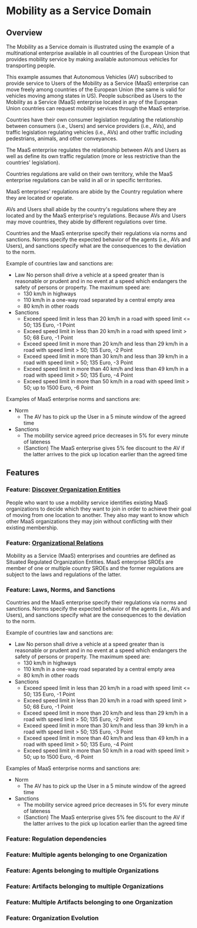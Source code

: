 # Mobility as a Service Domain

## Overview
The Mobility as a Service domain is illustrated using the example of a multinational enterprise available in all countries of the European Union that provides mobility service by making available autonomous vehicles for transporting people.

This example assumes that Autonomous Vehicles (AV) subscribed to provide service to Users of the Mobility as a Service (MaaS) enterprise can move freely among countries of the European Union (the same is valid for vehicles moving among states in US). People subscribed as Users to the Mobility as a Service (MaaS) enterprise located in any of the European Union countries can request mobility services through the MaaS enterprise.

Countries have their own consumer legislation regulating the relationship between consumers (i.e., Users) and service providers (i.e., AVs), and traffic legislation regulating vehicles (i.e., AVs) and other traffic including pedestrians, animals, and other conveyances.

The MaaS enterprise regulates the relationship between AVs and Users as well as define its own traffic regulation (more or less restrictive than the countries' legislation).

Countries regulations are valid on their own territory, while the MaaS enterprise regulations can be valid in all or in specific territories.

MaaS enterprises' regulations are abide by the Country regulation where they are located or operate.

AVs and Users shall abide by the country's regulations where they are located and by the MaaS enterprise's regulations. Because AVs and Users may move countries, they abide by different regulations over time.

Countries and the MaaS enterprise specify their regulations via norms and sanctions. Norms specify the expected behavior of the agents (i.e., AVs and Users), and sanctions specify what are the consequences to the deviation to the norm.

Example of countries law and sanctions are:
* Law No person shall drive a vehicle at a speed greater than is reasonable or prudent and in no event at a speed which endangers the safety of persons or property. The maximum speed are:
  + 130 km/h in highways
  + 110 km/h in a one-way road separated by a central empty area
  + 80 km/h in other roads
* Sanctions
  + Exceed speed limit in less than 20 km/h in a road with speed limit <= 50; 135 Euro, -1 Point
  + Exceed speed limit in less than 20 km/h in a road with speed limit > 50; 68 Euro, -1 Point
  + Exceed speed limit in more than 20 km/h and less than 29 km/h in a road with speed limit > 50; 135 Euro, -2 Point
  + Exceed speed limit in more than 30 km/h and less than 39 km/h in a road with speed limit > 50; 135 Euro, -3 Point
  + Exceed speed limit in more than 40 km/h and less than 49 km/h in a road with speed limit > 50; 135 Euro, -4 Point
  + Exceed speed limit in more than 50 km/h in a road with speed limit > 50; up to 1500 Euro, -6 Point

Examples of MaaS enterprise norms and sanctions are:
* Norm
  + The AV has to pick up the User in a 5 minute window of the agreed time
* Sanctions
  + The mobility service agreed price decreases in 5% for every minute of lateness
  + (Sanction) The MaaS enterprise gives 5% fee discount to the AV if the latter arrives to the pick up location earlier than the agreed time

## Features

### Feature: [Discover Organization Entities](../../tests/discover-organization-entities/modelet.md)
People who want to use a mobility service identifies existing MaaS organizations to decide which they want to join in order to achieve their goal of moving from one location to another. They also may want to know which other MaaS organizations they may join without conflicting with their existing membership.

### Feature: [Organizational Relations](./../tests/organizational-relations/modelet.md)
Mobility as a Service (MaaS) enterprises and countries are defined as Situated Regulated Organization Entities. MaaS enterprise SROEs are member of one or multiple country SROEs and the former regulations are subject to the laws and regulations of the latter.

### Feature: Laws, Norms, and Sanctions
Countries and the MaaS enterprise specify their regulations via norms and sanctions. Norms specify the expected behavior of the agents (i.e., AVs and Users), and sanctions specify what are the consequences to the deviation to the norm.

Example of countries law and sanctions are:
* Law No person shall drive a vehicle at a speed greater than is reasonable or prudent and in no event at a speed which endangers the safety of persons or property. The maximum speed are:
  + 130 km/h in highways
  + 110 km/h in a one-way road separated by a central empty area
  + 80 km/h in other roads
* Sanctions
  + Exceed speed limit in less than 20 km/h in a road with speed limit <= 50; 135 Euro, -1 Point
  + Exceed speed limit in less than 20 km/h in a road with speed limit > 50; 68 Euro, -1 Point
  + Exceed speed limit in more than 20 km/h and less than 29 km/h in a road with speed limit > 50; 135 Euro, -2 Point
  + Exceed speed limit in more than 30 km/h and less than 39 km/h in a road with speed limit > 50; 135 Euro, -3 Point
  + Exceed speed limit in more than 40 km/h and less than 49 km/h in a road with speed limit > 50; 135 Euro, -4 Point
  + Exceed speed limit in more than 50 km/h in a road with speed limit > 50; up to 1500 Euro, -6 Point

Examples of MaaS enterprise norms and sanctions are:
* Norm
  + The AV has to pick up the User in a 5 minute window of the agreed time
* Sanctions
  + The mobility service agreed price decreases in 5% for every minute of lateness
  + (Sanction) The MaaS enterprise gives 5% fee discount to the AV if the latter arrives to the pick up location earlier than the agreed time

### Feature: Regulation dependencies

### Feature: Multiple agents belonging to one Organization

### Feature: Agents belonging to multiple Organizations

### Feature: Artifacts belonging to multiple Organizations

### Feature: Multiple Artifacts belonging to one Organization

### Feature: Organization Evolution
